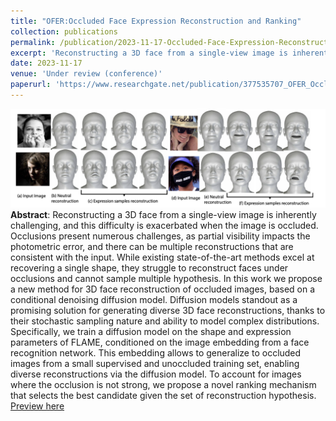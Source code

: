 ```yaml
---
title: "OFER:Occluded Face Expression Reconstruction and Ranking"
collection: publications
permalink: /publication/2023-11-17-Occluded-Face-Expression-Reconstruction-and-Ranking
excerpt: 'Reconstructing a 3D face from a single-view image is inherently challenging, and this difficulty is exacerbated when the image is occluded. Occlusions present numerous challenges, as partial visibility impacts the photometric error, and there can be multiple reconstructions that are consistent with the input. While existing state-of-the-art methods excel at recovering a single shape, they struggle to reconstruct faces under occlusions and cannot sample multiple hypothesis. In this work we propose a new method for 3D face reconstruction of occluded images, based on a conditional denoising diffusion model. Diffusion models standout as a promising solution for generating diverse 3D face reconstructions, thanks to their stochastic sampling nature and ability to model complex distributions. Specifically, we train a diffusion model on the shape and expression parameters of FLAME, conditioned on the image embedding from a face recognition network. This embedding allows to generalize to occluded images from a small supervised and unoccluded training set, enabling diverse reconstructions via the diffusion model. To account for images where the occlusion is not strong, we propose a novel ranking mechanism that selects the best candidate given the set of reconstruction hypothesis'
date: 2023-11-17
venue: 'Under review (conference)'
paperurl: 'https://www.researchgate.net/publication/377535707_OFER_Occluded_face_reconstruction_and_ranking'
---
```

![Model](https://github.com/pratheba/pratheba.github.io/blob/master/files/OFER.png)
**Abstract**: Reconstructing a 3D face from a single-view image is inherently challenging, and this difficulty is exacerbated when the image is occluded. Occlusions present numerous challenges, as partial visibility impacts the photometric error, and there can be multiple reconstructions that are consistent with the input. While existing state-of-the-art methods excel at recovering a single shape, they struggle to reconstruct faces under occlusions and cannot sample multiple hypothesis. In this work we propose a new method for 3D face reconstruction of occluded images, based on a conditional denoising diffusion model. Diffusion models standout as a promising solution for generating diverse 3D face reconstructions, thanks to their stochastic sampling nature and ability to model complex distributions. Specifically, we train a diffusion model on the shape and expression parameters of FLAME, conditioned on the image embedding from a face recognition network. This embedding allows to generalize to occluded images from a small supervised and unoccluded training set, enabling diverse reconstructions via the diffusion model. To account for images where the occlusion is not strong, we propose a novel ranking mechanism that selects the best candidate given the set of reconstruction hypothesis.
[Preview here](https://www.researchgate.net/publication/377535707_OFER_Occluded_face_reconstruction_and_ranking)
